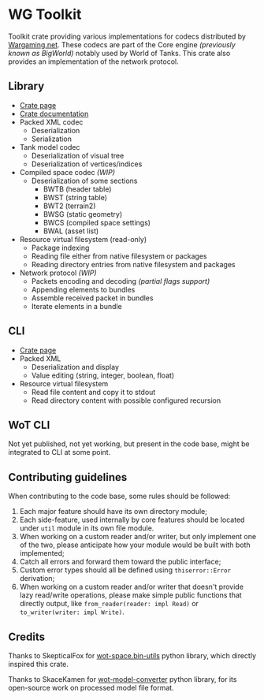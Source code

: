 # WG Toolkit
Toolkit crate providing various implementations for codecs distributed by [Wargaming.net](https://wargaming.net/). 
These codecs are part of the Core engine *(previously known as BigWorld)* notably used by 
World of Tanks. This crate also provides an implementation of the network protocol.

## Library
- [Crate page](https://crates.io/crates/wg-toolkit)
- [Crate documentation](https://docs.rs/wg-toolkit)
- Packed XML codec
  - Deserialization
  - Serialization
- Tank model codec
  - Deserialization of visual tree
  - Deserialization of vertices/indices
- Compiled space codec *(WIP)*
  - Deserialization of some sections
    - BWTB (header table)
    - BWST (string table)
    - BWT2 (terrain2)
    - BWSG (static geometry)
    - BWCS (compiled space settings)
    - BWAL (asset list)
- Resource virtual filesystem (read-only)
  - Package indexing
  - Reading file either from native filesystem or packages
  - Reading directory entries from native filesystem and packages
- Network protocol *(WIP)*
  - Packets encoding and decoding *(partial flags support)*
  - Appending elements to bundles
  - Assemble received packet in bundles
  - Iterate elements in a bundle

## CLI
- [Crate page](https://crates.io/crates/wg-toolkit-cli)
- Packed XML
  - Deserialization and display
  - Value editing (string, integer, boolean, float)
- Resource virtual filesystem
  - Read file content and copy it to stdout
  - Read directory content with possible configured recursion

## WoT CLI
Not yet published, not yet working, but present in the code base, might be integrated to
CLI at some point.

## Contributing guidelines
When contributing to the code base, some rules should be followed:
1. Each major feature should have its own directory module;
2. Each side-feature, used internally by core features should be located under `util` module in its own file module.
3. When working on a custom reader and/or writer, but only implement one of the two, please anticipate how your module would be built with both implemented;
4. Catch all errors and forward them toward the public interface;
5. Custom error types should all be defined using `thiserror::Error` derivation;
6. When working on a custom reader and/or writer that doesn't provide lazy read/write operations, please make simple public functions that directly output, like `from_reader(reader: impl Read)` or `to_writer(writer: impl Write)`.

## Credits
Thanks to SkepticalFox for [wot-space.bin-utils](https://bitbucket.org/SkepticalFox/wot-space.bin-utils/src/master/) python library, which directly inspired this crate.

Thanks to SkaceKamen for [wot-model-converter](https://github.com/SkaceKamen/wot-model-converter) python library, for its open-source work on processed model file format.
